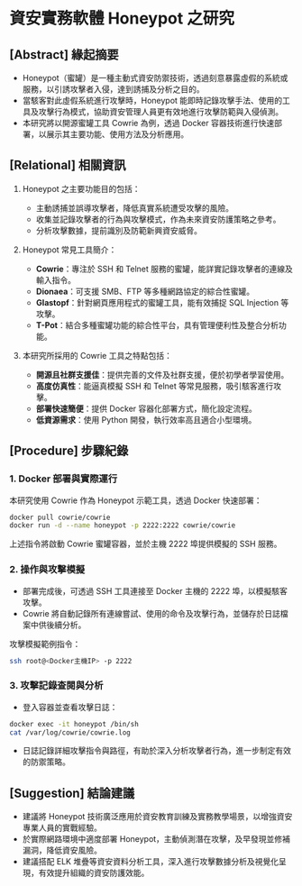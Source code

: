 # 資安實務軟體 Honeypot 之研究

## [Abstract] 緣起摘要

- Honeypot（蜜罐）是一種主動式資安防禦技術，透過刻意暴露虛假的系統或服務，以引誘攻擊者入侵，達到誘捕及分析之目的。<!--註解：調整語意更清晰易懂-->
- 當駭客對此虛假系統進行攻擊時，Honeypot 能即時記錄攻擊手法、使用的工具及攻擊行為模式，協助資安管理人員更有效地進行攻擊防範與入侵偵測。
- 本研究將以開源蜜罐工具 Cowrie 為例，透過 Docker 容器技術進行快速部署，以展示其主要功能、使用方法及分析應用。

## [Relational] 相關資訊

1. Honeypot 之主要功能目的包括：

   - 主動誘捕並誤導攻擊者，降低真實系統遭受攻擊的風險。
   - 收集並記錄攻擊者的行為與攻擊模式，作為未來資安防護策略之參考。
   - 分析攻擊數據，提前識別及防範新興資安威脅。

2. Honeypot 常見工具簡介：

   - **Cowrie**：專注於 SSH 和 Telnet 服務的蜜罐，能詳實記錄攻擊者的連線及輸入指令。
   - **Dionaea**：可支援 SMB、FTP 等多種網路協定的綜合性蜜罐。
   - **Glastopf**：針對網頁應用程式的蜜罐工具，能有效捕捉 SQL Injection 等攻擊。
   - **T-Pot**：結合多種蜜罐功能的綜合性平台，具有管理便利性及整合分析功能。

3. 本研究所採用的 Cowrie 工具之特點包括：

   - **開源且社群支援佳**：提供完善的文件及社群支援，便於初學者學習使用。
   - **高度仿真性**：能逼真模擬 SSH 和 Telnet 等常見服務，吸引駭客進行攻擊。
   - **部署快速簡便**：提供 Docker 容器化部署方式，簡化設定流程。
   - **低資源需求**：使用 Python 開發，執行效率高且適合小型環境。

## [Procedure] 步驟紀錄

### 1. Docker 部署與實際運行

本研究使用 Cowrie 作為 Honeypot 示範工具，透過 Docker 快速部署：

```bash
docker pull cowrie/cowrie
docker run -d --name honeypot -p 2222:2222 cowrie/cowrie
```

上述指令將啟動 Cowrie 蜜罐容器，並於主機 2222 埠提供模擬的 SSH 服務。

### 2. 操作與攻擊模擬

- 部署完成後，可透過 SSH 工具連接至 Docker 主機的 2222 埠，以模擬駭客攻擊。
- Cowrie 將自動記錄所有連線嘗試、使用的命令及攻擊行為，並儲存於日誌檔案中供後續分析。

攻擊模擬範例指令：

```bash
ssh root@<Docker主機IP> -p 2222
```

### 3. 攻擊記錄查閱與分析

- 登入容器並查看攻擊日誌：

```bash
docker exec -it honeypot /bin/sh
cat /var/log/cowrie/cowrie.log
```

- 日誌記錄詳細攻擊指令與路徑，有助於深入分析攻擊者行為，進一步制定有效的防禦策略。

## [Suggestion] 結論建議

- 建議將 Honeypot 技術廣泛應用於資安教育訓練及實務教學場景，以增強資安專業人員的實戰經驗。
- 於實際網路環境中適度部署 Honeypot，主動偵測潛在攻擊，及早發現並修補漏洞，降低資安風險。
- 建議搭配 ELK 堆疊等資安資料分析工具，深入進行攻擊數據分析及視覺化呈現，有效提升組織的資安防護效能。

